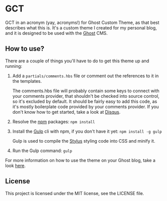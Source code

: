 # GCT
GCT in an acronym (yay, acronyms!) for Ghost Custom Theme, as that best describes what this is. It's a custom theme I created for my personal blog, and it is designed to be used with the [Ghost](https://ghost.org/) CMS.

## How to use?
There are a couple of things you'll have to do to get this theme up and running:

1. Add a `partials/comments.hbs` file or comment out the references to it in the templates.

    The comments.hbs file will probably contain some keys to connect with your comments provider, that shouldn't be checked into source control, so it's excluded by default. It should be fairly easy to add this code, as it's mostly boilerplate code provided by your comments provider. If you don't know how to get started, take a look at [Disqus](https://disqus.com/).

2. Resolve the [npm](https://docs.npmjs.com/getting-started/installing-node) packages: `npm install`

3. Install the [Gulp](http://gulpjs.com) cli with npm, if you don't have it yet: `npm install -g gulp`

     Gulp is used to compile the [Stylus](http://stylus-lang.com/) styling code into CSS and minify it.

4. Run the Gulp command: `gulp`

For more information on how to use the theme on your Ghost blog, take a look [here](http://support.ghost.org/switch-themes/).

## License
This project is licensed under the MIT license, see the LICENSE file.